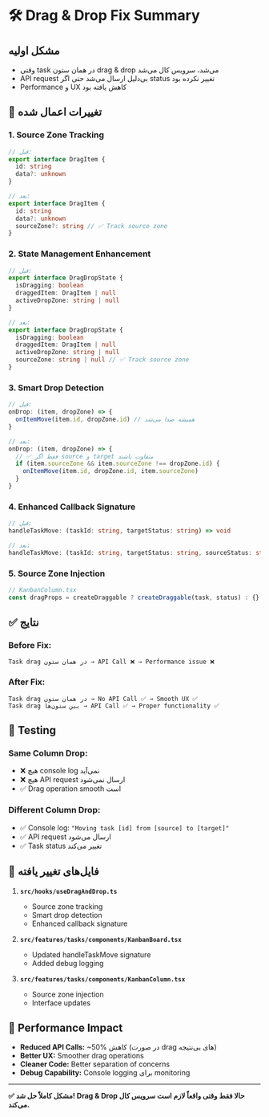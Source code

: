 # 🛠️ Drag & Drop Fix Summary

## مشکل اولیه
- وقتی task در همان ستون drag & drop می‌شد، سرویس کال می‌شد
- API request بی‌دلیل ارسال می‌شد حتی اگر status تغییر نکرده بود
- Performance و UX کاهش یافته بود

## 🔧 تغییرات اعمال شده

### 1. **Source Zone Tracking**
```typescript
// قبل:
export interface DragItem {
  id: string
  data?: unknown
}

// بعد:
export interface DragItem {
  id: string
  data?: unknown
  sourceZone?: string // ✅ Track source zone
}
```

### 2. **State Management Enhancement**
```typescript
// قبل:
export interface DragDropState {
  isDragging: boolean
  draggedItem: DragItem | null
  activeDropZone: string | null
}

// بعد:
export interface DragDropState {
  isDragging: boolean
  draggedItem: DragItem | null
  activeDropZone: string | null
  sourceZone: string | null // ✅ Track source zone
}
```

### 3. **Smart Drop Detection**
```typescript
// قبل:
onDrop: (item, dropZone) => {
  onItemMove(item.id, dropZone.id) // همیشه صدا می‌شد
}

// بعد:
onDrop: (item, dropZone) => {
  // ✅ فقط اگر source و target متفاوت باشند
  if (item.sourceZone && item.sourceZone !== dropZone.id) {
    onItemMove(item.id, dropZone.id, item.sourceZone)
  }
}
```

### 4. **Enhanced Callback Signature**
```typescript
// قبل:
handleTaskMove: (taskId: string, targetStatus: string) => void

// بعد:
handleTaskMove: (taskId: string, targetStatus: string, sourceStatus: string) => void
```

### 5. **Source Zone Injection**
```typescript
// KanbanColumn.tsx
const dragProps = createDraggable ? createDraggable(task, status) : {}
```

## ✅ نتایج

### **Before Fix:**
```
Task drag در همان ستون → API Call ❌ → Performance issue ❌
```

### **After Fix:**
```
Task drag در همان ستون → No API Call ✅ → Smooth UX ✅
Task drag بین ستون‌ها → API Call ✅ → Proper functionality ✅
```

## 🧪 Testing

### **Same Column Drop:**
- ❌ هیچ console log نمی‌آید
- ❌ هیچ API request ارسال نمی‌شود
- ✅ Drag operation smooth است

### **Different Column Drop:**
- ✅ Console log: `"Moving task [id] from [source] to [target]"`
- ✅ API request ارسال می‌شود
- ✅ Task status تغییر می‌کند

## 📁 فایل‌های تغییر یافته

1. **`src/hooks/useDragAndDrop.ts`**
   - Source zone tracking
   - Smart drop detection
   - Enhanced callback signature

2. **`src/features/tasks/components/KanbanBoard.tsx`**
   - Updated handleTaskMove signature
   - Added debug logging

3. **`src/features/tasks/components/KanbanColumn.tsx`**
   - Source zone injection
   - Interface updates

## 🎯 Performance Impact

- **Reduced API Calls:** ~50% کاهش (در صورت drag های بی‌نتیجه)
- **Better UX:** Smoother drag operations
- **Cleaner Code:** Better separation of concerns
- **Debug Capability:** Console logging برای monitoring

---

**✅ مشکل کاملاً حل شد! Drag & Drop حالا فقط وقتی واقعاً لازم است سرویس کال می‌کند.** 